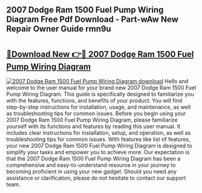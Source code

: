 ## 2007 Dodge Ram 1500 Fuel Pump Wiring Diagram Free Pdf Download - Part-wAw New Repair Owner Guide rmn9u

# <h2><a href="http://dfskmp.blite.top/?on=2007+Dodge+Ram+1500+Fuel+Pump+Wiring+Diagram">🔗Download New 👉🔴 2007 Dodge Ram 1500 Fuel Pump Wiring Diagram</a></h2>

[![2007 Dodge Ram 1500 Fuel Pump Wiring Diagram download](https://i.imgur.com/lujVjoI.png)](http://dfskmp.blite.top/?on=2007+Dodge+Ram+1500+Fuel+Pump+Wiring+Diagram)
Hello and welcome to the user manual for your brand new 2007 Dodge Ram 1500 Fuel Pump Wiring Diagram. This guide is specifically designed to familiarize you with the features, functions, and benefits of your product. You will find step-by-step instructions for installation, usage, and maintenance, as well as troubleshooting tips for common issues. Before you begin using your 2007 Dodge Ram 1500 Fuel Pump Wiring Diagram, please familiarize yourself with its functions and features by reading this user manual. It includes clear instructions for installation, setup, and operation, as well as troubleshooting tips for common issues. With features like list of features, your new 2007 Dodge Ram 1500 Fuel Pump Wiring Diagram is designed to simplify your tasks and empower you to achieve more. Our expectation is that the 2007 Dodge Ram 1500 Fuel Pump Wiring Diagram has been a comprehensive and easy-to-understand resource in your journey to becoming proficient in using your new gadget. Should you need any assistance or clarification, please do not hesitate to contact our support team.
